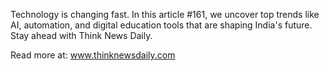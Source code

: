 Technology is changing fast. In this article #161, we uncover top trends like AI, automation, and digital education tools that are shaping India's future. Stay ahead with Think News Daily.

Read more at: www.thinknewsdaily.com